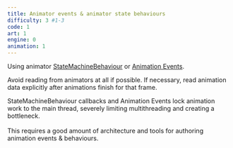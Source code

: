 ```yaml
---
title: Animator events & animator state behaviours
difficulty: 3 #1-3
code: 1
art: 1
engine: 0
animation: 1
---
```

<!--instead-of-->
Using animator <a href="https://docs.unity3d.com/ScriptReference/StateMachineBehaviour.html">StateMachineBehaviour</a> or <a href ="https://docs.unity3d.com/Manual/script-AnimationWindowEvent.html">Animation Events</a>.
<!--try-->
Avoid reading from animators at all if possible. If necessary, read animation data explicitly after animations finish for that frame.
<!--because-->
StateMachineBehaviour callbacks and Animation Events lock animation work to the main thread, severely limiting multithreading and creating a bottleneck.
<br/><br/>
This requires a good amount of architecture and tools for authoring animation events & behaviours.